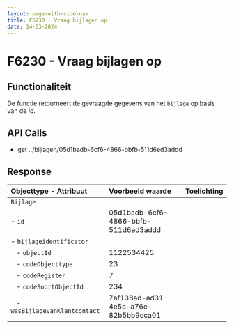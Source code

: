 ```yaml
---
layout: page-with-side-nav
title: F6230 - Vraag bijlagen op
date: 14-03-2024
---
```


# F6230 - Vraag bijlagen op

## Functionaliteit

De functie retourneert de gevraagde gegevens van het `bijlage` op basis van de *id*.

## API Calls

- get ../bijlagen/05d1badb-6cf6-4866-bbfb-511d6ed3addd

## Response 

| Objecttype - Attribuut | Voorbeeld waarde | Toelichting |
| :----------- | :----------- | :----------- |
| `Bijlage` | | |
| - `id` | 05d1badb-6cf6-4866-bbfb-511d6ed3addd |  |
| - `bijlageidentificator` |  |  | 
| &nbsp;&nbsp; - `objectId` | 1122534425 | |
| &nbsp;&nbsp; - `codeObjecttype` | 23 | | 
| &nbsp;&nbsp; - `codeRegister` | 7 | |
| &nbsp;&nbsp; - `codeSoortObjectId` | 234 |
| &nbsp;&nbsp; - `wasBijlageVanKlantcontact` | 7af138ad-ad31-4e5c-a76e-82b5bb9cca01 |  |
